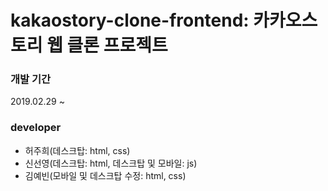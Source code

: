 # kakaostory-clone-frontend: 카카오스토리 웹 클론 프로젝트

### 개발 기간
2019.02.29 ~

### developer
- 허주희(데스크탑: html, css)
- 신선영(데스크탑: html, 데스크탑 및 모바일: js)
- 김예빈(모바일 및 데스크탑 수정: html, css)
